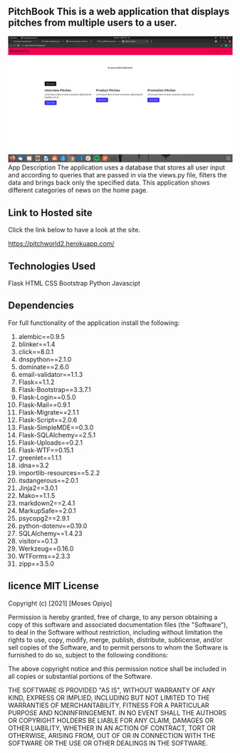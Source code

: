 

## PitchBook This is a web application that displays pitches from multiple users to a user.
<img src="https://github.com/MosesOpiyo/PitchWorld/blob/master/app/static/Screenshot%20from%202021-09-28%2010-40-20.png?raw=true">
App Description The application uses a database that stores all user input and according to queries that are passed in via the views.py file, filters the data and brings back only the specified data. This application shows different categories of news on the home page.

## Link to Hosted site
Click the link below to have a look at the site.

https://pitchworld2.herokuapp.com/

## Technologies Used
Flask
HTML
CSS
Bootstrap
Python
Javascipt

## Dependencies
For full functionality of the application install the following:

1. alembic==0.9.5
2. blinker==1.4
3. click==8.0.1
4. dnspython==2.1.0
5. dominate==2.6.0
6. email-validator==1.1.3
7. Flask==1.1.2
8. Flask-Bootstrap==3.3.7.1
9. Flask-Login==0.5.0
10. Flask-Mail==0.9.1
11. Flask-Migrate==2.1.1
12. Flask-Script==2.0.6
13. Flask-SimpleMDE==0.3.0
14. Flask-SQLAlchemy==2.5.1
15. Flask-Uploads==0.2.1
16. Flask-WTF==0.15.1
17. greenlet==1.1.1
18. idna==3.2
19. importlib-resources==5.2.2
20. itsdangerous==2.0.1
21. Jinja2==3.0.1
22. Mako==1.1.5
23. markdown2==2.4.1
24. MarkupSafe==2.0.1
25. psycopg2==2.9.1
26. python-dotenv==0.19.0
27. SQLAlchemy==1.4.23
28. visitor==0.1.3
29. Werkzeug==0.16.0
30. WTForms==2.3.3
31. zipp==3.5.0

## licence MIT License

Copyright (c) [2021] [Moses Opiyo]

Permission is hereby granted, free of charge, to any person obtaining a copy of this software and associated documentation files (the "Software"), to deal in the Software without restriction, including without limitation the rights to use, copy, modify, merge, publish, distribute, sublicense, and/or sell copies of the Software, and to permit persons to whom the Software is furnished to do so, subject to the following conditions:

The above copyright notice and this permission notice shall be included in all copies or substantial portions of the Software.

THE SOFTWARE IS PROVIDED "AS IS", WITHOUT WARRANTY OF ANY KIND, EXPRESS OR IMPLIED, INCLUDING BUT NOT LIMITED TO THE WARRANTIES OF MERCHANTABILITY, FITNESS FOR A PARTICULAR PURPOSE AND NONINFRINGEMENT. IN NO EVENT SHALL THE AUTHORS OR COPYRIGHT HOLDERS BE LIABLE FOR ANY CLAIM, DAMAGES OR OTHER LIABILITY, WHETHER IN AN ACTION OF CONTRACT, TORT OR OTHERWISE, ARISING FROM, OUT OF OR IN CONNECTION WITH THE SOFTWARE OR THE USE OR OTHER DEALINGS IN THE SOFTWARE.